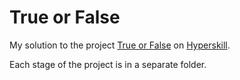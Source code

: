 # True or False

My solution to the project [True or False](https://hyperskill.org/projects/294?track=80) on [Hyperskill](https://hyperskill.org).

Each stage of the project is in a separate folder.
